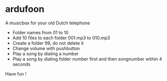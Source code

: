 # ardufoon
A musicbox for your old Dutch telephone

* Folder names from 01 to 10
* Add 10 files to each folder 001.mp3 to 010.mp3
* Create a folder 99, do not delete it
* Change volume with pushbutton 
* Play a song by dialing a number
* Play a song by dialing folder number first and then songnumber within 4 seconds

Have fun !
